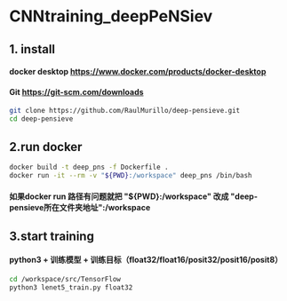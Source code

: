 # CNNtraining_deepPeNSiev
## 1. install
   #### docker desktop  https://www.docker.com/products/docker-desktop
   #### Git             https://git-scm.com/downloads

```bash
git clone https://github.com/RaulMurillo/deep-pensieve.git
cd deep-pensieve
```

## 2.run docker 
```bash
docker build -t deep_pns -f Dockerfile .
docker run -it --rm -v "${PWD}:/workspace" deep_pns /bin/bash 
```
#### 如果docker run 路径有问题就把 "${PWD}:/workspace" 改成 "deep-pensieve所在文件夹地址":/workspace 

## 3.start training
#### python3 + 训练模型 + 训练目标（float32/float16/posit32/posit16/posit8）
```bash
cd /workspace/src/TensorFlow
python3 lenet5_train.py float32
```
